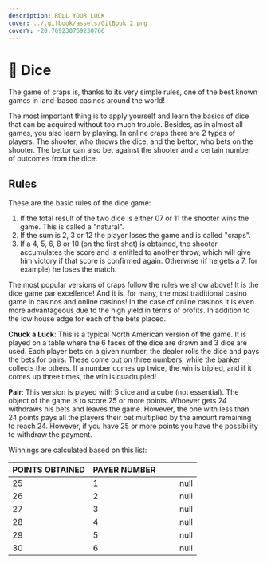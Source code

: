 ```yaml
---
description: ROLL YOUR LUCK
cover: ../.gitbook/assets/GitBook 2.png
coverY: -20.769230769230766
---
```


# 🎲 Dice

The game of craps is, thanks to its very simple rules, one of the best known games in land-based casinos around the world!

The most important thing is to apply yourself and learn the basics of dice that can be acquired without too much trouble. Besides, as in almost all games, you also learn by playing. In online craps there are 2 types of players. The shooter, who throws the dice, and the bettor, who bets on the shooter. The bettor can also bet against the shooter and a certain number of outcomes from the dice.

## **Rules**

These are the basic rules of the dice game:

1. If the total result of the two dice is either 07 or 11 the shooter wins the game. This is called a "natural".&#x20;
2. If the sum is 2, 3 or 12 the player loses the game and is called "craps".&#x20;
3. If a 4, 5, 6, 8 or 10 (on the first shot) is obtained, the shooter accumulates the score and is entitled to another throw, which will give him victory if that score is confirmed again. Otherwise (if he gets a 7, for example) he loses the match.

The most popular versions of craps follow the rules we show above! It is the dice game par excellence! And it is, for many, the most traditional casino game in casinos and online casinos! In the case of online casinos it is even more advantageous due to the high yield in terms of profits. In addition to the low house edge for each of the bets placed.

**Chuck a Luck**: This is a typical North American version of the game. It is played on a table where the 6 faces of the dice are drawn and 3 dice are used. Each player bets on a given number, the dealer rolls the dice and pays the bets for pairs. These come out on three numbers, while the banker collects the others. If a number comes up twice, the win is tripled, and if it comes up three times, the win is quadrupled!

**Pair**: This version is played with 5 dice and a cube (not essential). The object of the game is to score 25 or more points. Whoever gets 24 withdraws his bets and leaves the game. However, the one with less than 24 points pays all the players their bet multiplied by the amount remaining to reach 24. However, if you have 25 or more points you have the possibility to withdraw the payment.

Winnings are calculated based on this list:

<table><thead><tr><th>POINTS OBTAINED</th><th>PAYER NUMBER</th><th data-hidden></th><th data-hidden></th><th data-type="number" data-hidden></th></tr></thead><tbody><tr><td>25</td><td>1</td><td></td><td></td><td>null</td></tr><tr><td>26</td><td>2</td><td></td><td></td><td>null</td></tr><tr><td>27</td><td>3</td><td></td><td></td><td>null</td></tr><tr><td>28</td><td>4</td><td></td><td></td><td>null</td></tr><tr><td>29</td><td>5</td><td></td><td></td><td>null</td></tr><tr><td>30</td><td>6</td><td></td><td></td><td>null</td></tr></tbody></table>

